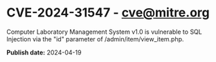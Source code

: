 # CVE-2024-31547 - cve@mitre.org

Computer Laboratory Management System v1.0 is vulnerable to SQL Injection via the "id" parameter of /admin/item/view_item.php.

**Publish date:** 2024-04-19
